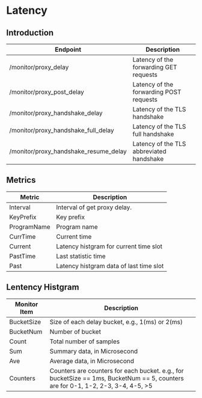 # Latency

## Introduction

| Endpoint                              | Description       | 
| ------------------------------------- | ----------------- |
| /monitor/proxy_delay                  | Latency of the forwarding GET requests |
| /monitor/proxy_post_delay             | Latency of the forwarding POST requests |
| /monitor/proxy_handshake_delay        | Latency of the TLS handshake |
| /monitor/proxy_handshake_full_delay   | Latency of the TLS full handshake |
| /monitor/proxy_handshake_resume_delay | Latency of the TLS abbreviated handshake |

## Metrics

| Metric       | Description                               |
| ------------ | ----------------------------------------- |
| Interval     | Interval of get proxy delay.              |
| KeyPrefix    | Key prefix                                |
| ProgramName  | Program name                              |
| CurrTime     | Current time                              |
| Current      | Latency histgram for current time slot    |
| PastTime     | Last statistic time                       |
| Past         | Latency histgram data of last time slot   |

## Lentency Histgram

| Monitor Item | Description                                                  |
| ------------ | ------------------------------------------------------------ |
| BucketSize   | Size of each delay bucket, e.g., 1(ms) or 2(ms)              |
| BucketNum    | Number of bucket                                             |
| Count        | Total number of samples                                      |
| Sum          | Summary data, in Microsecond                                 |
| Ave          | Average data, in Microsecond                                 |
| Counters     | Counters are counters for each bucket. e.g., for bucketSize == 1ms, BucketNum == 5, counters are for 0-1, 1-2, 2-3, 3-4, 4-5, >5 |

